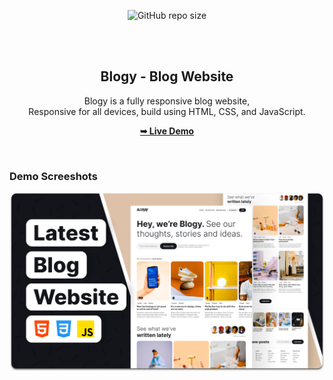 <div align="center">
  
  ![GitHub repo size](https://img.shields.io/github/repo-size/codewithsadee/blogy)
 
  <br />
  <br />

  <h2 align="center">Blogy - Blog Website</h2>

  Blogy is a fully responsive blog website, <br />Responsive for all devices, build using HTML, CSS, and JavaScript.

  <a href="https://codewithsadee.github.io/blogy/"><strong>➥ Live Demo</strong></a>

</div>

<br />

### Demo Screeshots

![Blogy Desktop Demo](./readme-images/desktop.png "Desktop Demo")
